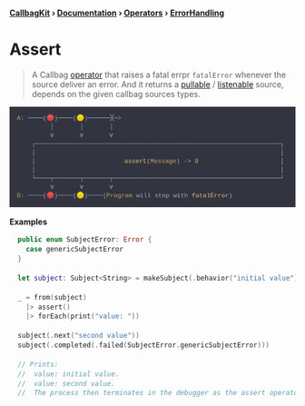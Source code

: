 #### [CallbagKit][Callbag] › [Documentation][Documentation] › [Operators][Operators] › [ErrorHandling][ErrorHandling]
# Assert
> A Callbag [operator][Operators] that raises a fatal errpr `fatalError` whenever
> the source deliver an error. And it returns a [pullable][Sources] /
> [listenable][Sources] source, depends on the given callbag sources types.

<img src="./Assert.png">

<!-- ```swift
A: ────(🔴)────(🟡)──────╳─>
         │       │       │
         ⅴ       ⅴ       ⅴ
    ┌──────────────────────────────────────────────────────────────────┐
    │                                                                  │
    │                        assert(Message) -> B                      │
    │                                                                  │
    └────┬───────┬───────┬─────────────────────────────────────────────┘
         ⅴ       ⅴ       ⅴ
B: ────(🔴)────(🟡)────(Program will stop with fatalError)
``` -->

**Examples**

```swift
  public enum SubjectError: Error {
    case genericSubjectError
  }

  let subject: Subject<String> = makeSubject(.behavior("initial value"))

  _ = from(subject)
    |> assert()
    |> forEach(print("value: "))

  subject(.next("second value"))
  subject(.completed(.failed(SubjectError.genericSubjectError)))

  // Prints:
  //  value: initial value.
  //  value: second value.
  //  The process then terminates in the debugger as the assert operator catches the genericSubjectError.
```

[Callbag]: <../../../README.md> (Callbag)
[Documentation]: <../../README.md> (Documentation)
[Operators]: <../README.md> (Operators)
[ErrorHandling]: <./README.md> (ErrorHandling)

[Sources]: <../../Sources/README.md> (Sources)